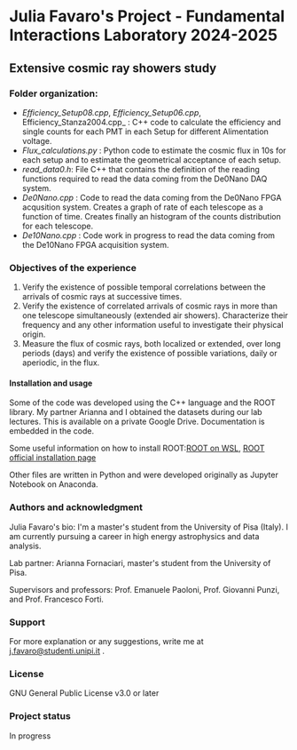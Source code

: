 # Julia Favaro's Project - Fundamental Interactions Laboratory 2024-2025

## Extensive cosmic ray showers study

### Folder organization:
- _Efficiency_Setup08.cpp_, _Efficiency_Setup06.cpp_, Efficiency_Stanza2004.cpp_ : C++ code to calculate the efficiency and single counts for each PMT in each Setup for different Alimentation voltage.
- _Flux_calculations.py_ : Python code to estimate the cosmic flux in 10s for each setup and to estimate the geometrical acceptance of each setup.
- _read_data0.h_: File C++ that contains the definition of the reading functions required to read the data coming from the De0Nano DAQ system.
- _De0Nano.cpp_ : Code to read the data coming from the De0Nano FPGA acqusition system. Creates a graph of rate of each telescope as a function of time. Creates finally an histogram of the counts distribution for each telescope. 
- _De10Nano.cpp_ : Code work in progress to read the data coming from the De10Nano FPGA acquisition system.

### Objectives of the experience
1. Verify the existence of possible temporal correlations between the arrivals of cosmic rays at successive times.
2. Verify the existence of correlated arrivals of cosmic rays in more than one telescope simultaneously (extended air showers). Characterize their frequency and any other information useful to investigate their physical origin.
3. Measure the flux of cosmic rays, both localized or extended, over long periods (days) and verify the existence of possible variations, daily or aperiodic, in the flux.

#### Installation and usage
Some of the code was developed using the C++ language and the ROOT library. My partner Arianna and I obtained the datasets during our lab lectures. This is available on a private Google Drive. Documentation is embedded in the code. 

Some useful information on how to install ROOT:[ROOT on WSL](https://root-forum.cern.ch/t/complete-root-installation-instructions-for-wsl-ubuntu-18-04-on-windows-10/35148/3), [ROOT official installation page](https://root.cern/install/)

Other files are written in Python and were developed originally as Jupyter Notebook on Anaconda. 

### Authors and acknowledgment
Julia Favaro's bio: I'm a master's student from the University of Pisa (Italy). I am currently pursuing a career in high energy astrophysics and data analysis.

Lab partner: Arianna Fornaciari, master's student from the University of Pisa.

Supervisors and professors: Prof. Emanuele Paoloni, Prof. Giovanni Punzi, and Prof. Francesco Forti.

### Support
For more explanation or any suggestions, write me at j.favaro@studenti.unipi.it .

### License
GNU General Public License v3.0 or later

### Project status
In progress
